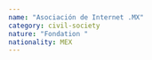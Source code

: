 ```yaml
---
name: "Asociación de Internet .MX"
category: civil-society
nature: "Fondation "
nationality: MEX
---
```

